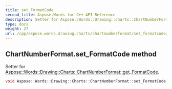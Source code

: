 ```yaml
---
title: set_FormatCode
second_title: Aspose.Words for C++ API Reference
description: Setter for Aspose::Words::Drawing::Charts::ChartNumberFormat::get_FormatCode. 
type: docs
weight: 27
url: /cpp/aspose.words.drawing.charts/chartnumberformat/set_formatcode/
---
```

## ChartNumberFormat.set_FormatCode method


Setter for [Aspose::Words::Drawing::Charts::ChartNumberFormat::get_FormatCode](../get_formatcode/).

```cpp
void Aspose::Words::Drawing::Charts::ChartNumberFormat::set_FormatCode(const System::String &value)
```

